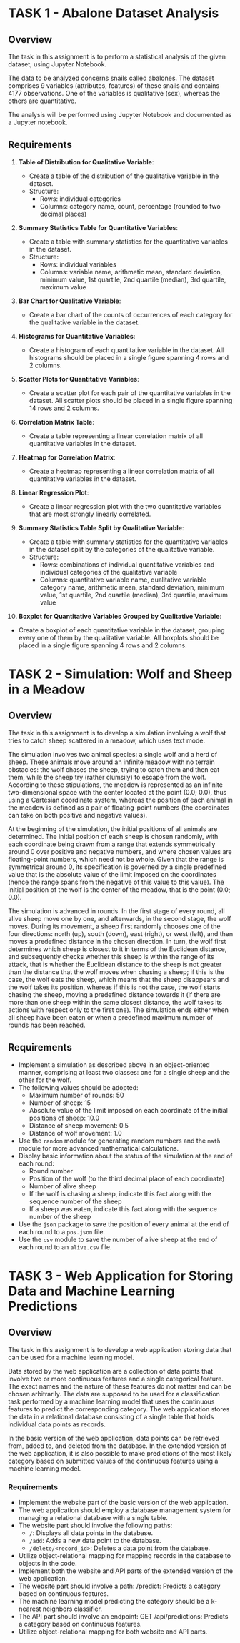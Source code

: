 # TASK 1 - Abalone Dataset Analysis

## Overview

The task in this assignment is to perform a statistical analysis of the given dataset, using Jupyter Notebook.

The data to be analyzed concerns snails called abalones. The dataset comprises 9 variables (attributes, features) of these snails and contains 4177 observations. One of the variables is qualitative (sex), whereas the others are quantitative.

The analysis will be performed using Jupyter Notebook and documented as a Jupyter notebook.

## Requirements

1. **Table of Distribution for Qualitative Variable**:
   - Create a table of the distribution of the qualitative variable in the dataset.
   - Structure:
     - Rows: individual categories
     - Columns: category name, count, percentage (rounded to two decimal places)

2. **Summary Statistics Table for Quantitative Variables**:
   - Create a table with summary statistics for the quantitative variables in the dataset.
   - Structure:
     - Rows: individual variables
     - Columns: variable name, arithmetic mean, standard deviation, minimum value, 1st quartile, 2nd quartile (median), 3rd quartile, maximum value

3. **Bar Chart for Qualitative Variable**:
   - Create a bar chart of the counts of occurrences of each category for the qualitative variable in the dataset.

4. **Histograms for Quantitative Variables**:
   - Create a histogram of each quantitative variable in the dataset. All histograms should be placed in a single figure spanning 4 rows and 2 columns.

5. **Scatter Plots for Quantitative Variables**:
   - Create a scatter plot for each pair of the quantitative variables in the dataset. All scatter plots should be placed in a single figure spanning 14 rows and 2 columns.

6. **Correlation Matrix Table**:
   - Create a table representing a linear correlation matrix of all quantitative variables in the dataset.

7. **Heatmap for Correlation Matrix**:
   - Create a heatmap representing a linear correlation matrix of all quantitative variables in the dataset.

8. **Linear Regression Plot**:
   - Create a linear regression plot with the two quantitative variables that are most strongly linearly correlated.


9. **Summary Statistics Table Split by Qualitative Variable**:
   - Create a table with summary statistics for the quantitative variables in the dataset split by the categories of the qualitative variable.
   - Structure:
     - Rows: combinations of individual quantitative variables and individual categories of the qualitative variable
     - Columns: quantitative variable name, qualitative variable category name, arithmetic mean, standard deviation, minimum value, 1st quartile, 2nd quartile (median), 3rd quartile, maximum value

10. **Boxplot for Quantitative Variables Grouped by Qualitative Variable**:
   - Create a boxplot of each quantitative variable in the dataset, grouping every one of them by the qualitative variable. All boxplots should be placed in a single figure spanning 4 rows and 2 columns.



# TASK 2 - Simulation: Wolf and Sheep in a Meadow

## Overview

The task in this assignment is to develop a simulation involving a wolf that tries to catch sheep scattered in a meadow, which uses text mode.

The simulation involves two animal species: a single wolf and a herd of sheep. These animals move around an infinite meadow with no terrain obstacles: the wolf chases the sheep, trying to catch them and then eat them, while the sheep try (rather clumsily) to escape from the wolf. According to these stipulations, the meadow is represented as an infinite two-dimensional space with the center located at the point (0.0; 0.0), thus using a Cartesian coordinate system, whereas the position of each animal in the meadow is defined as a pair of floating-point numbers (the coordinates can take on both positive and negative values).

At the beginning of the simulation, the initial positions of all animals are determined. The initial position of each sheep is chosen randomly, with each coordinate being drawn from a range that extends symmetrically around 0 over positive and negative numbers, and where chosen values are floating-point numbers, which need not be whole. Given that the range is symmetrical around 0, its specification is governed by a single predefined value that is the absolute value of the limit imposed on the coordinates (hence the range spans from the negative of this value to this value). The initial position of the wolf is the center of the meadow, that is the point (0.0; 0.0).

The simulation is advanced in rounds. In the first stage of every round, all alive sheep move one by one, and afterwards, in the second stage, the wolf moves. During its movement, a sheep first randomly chooses one of the four directions: north (up), south (down), east (right), or west (left), and then moves a predefined distance in the chosen direction. In turn, the wolf first determines which sheep is closest to it in terms of the Euclidean distance, and subsequently checks whether this sheep is within the range of its attack, that is whether the Euclidean distance to the sheep is not greater than the distance that the wolf moves when chasing a sheep; if this is the case, the wolf eats the sheep, which means that the sheep disappears and the wolf takes its position, whereas if this is not the case, the wolf starts chasing the sheep, moving a predefined distance towards it (if there are more than one sheep within the same closest distance, the wolf takes its actions with respect only to the first one). The simulation ends either when all sheep have been eaten or when a predefined maximum number of rounds has been reached.

## Requirements

- Implement a simulation as described above in an object-oriented manner, comprising at least two classes: one for a single sheep and the other for the wolf.
- The following values should be adopted:
  - Maximum number of rounds: 50
  - Number of sheep: 15
  - Absolute value of the limit imposed on each coordinate of the initial positions of sheep: 10.0
  - Distance of sheep movement: 0.5
  - Distance of wolf movement: 1.0
- Use the `random` module for generating random numbers and the `math` module for more advanced mathematical calculations.
- Display basic information about the status of the simulation at the end of each round:
  - Round number
  - Position of the wolf (to the third decimal place of each coordinate)
  - Number of alive sheep
  - If the wolf is chasing a sheep, indicate this fact along with the sequence number of the sheep
  - If a sheep was eaten, indicate this fact along with the sequence number of the sheep
- Use the `json` package to save the position of every animal at the end of each round to a `pos.json` file.
- Use the `csv` module to save the number of alive sheep at the end of each round to an `alive.csv` file.

# TASK 3 - Web Application for Storing Data and Machine Learning Predictions

## Overview

The task in this assignment is to develop a web application storing data that can be used for a machine learning model.

Data stored by the web application are a collection of data points that involve two or more continuous features and a single categorical feature. The exact names and the nature of these features do not matter and can be chosen arbitrarily. The data are supposed to be used for a classification task performed by a machine learning model that uses the continuous features to predict the corresponding category. The web application stores the data in a relational database consisting of a single table that holds individual data points as records.

In the basic version of the web application, data points can be retrieved from, added to, and deleted from the database. In the extended version of the web application, it is also possible to make predictions of the most likely category based on submitted values of the continuous features using a machine learning model.

### Requirements

- Implement the website part of the basic version of the web application.
- The web application should employ a database management system for managing a relational database with a single table.
- The website part should involve the following paths:
  - `/`: Displays all data points in the database.
  - `/add`: Adds a new data point to the database.
  - `/delete/<record_id>`: Deletes a data point from the database.
- Utilize object-relational mapping for mapping records in the database to objects in the code.
- Implement both the website and API parts of the extended version of the web application.
- The website part should involve a path: /predict: Predicts a category based on continuous features.
- The machine learning model predicting the category should be a k-nearest neighbors classifier.
- The API part should involve an endpoint: GET /api/predictions: Predicts a category based on continuous features.
- Utilize object-relational mapping for both website and API parts.


